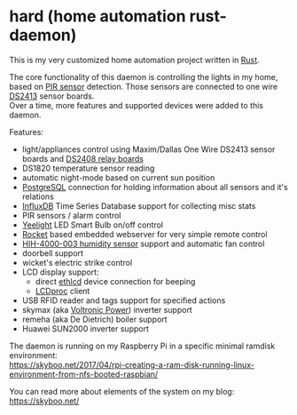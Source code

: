 # hard (home automation rust-daemon)
This is my very customized home automation project written in [Rust](https://www.rust-lang.org/).

The core functionality of this daemon is controlling the lights in my home, based on [PIR sensor](https://en.wikipedia.org/wiki/Passive_infrared_sensor) detection.
Those sensors are connected to one wire [DS2413](https://www.maximintegrated.com/en/products/interface/controllers-expanders/DS2413.html) sensor boards.<br>
Over a time, more features and supported devices were added to this daemon.

Features:
- light/appliances control using Maxim/Dallas One Wire DS2413 sensor boards and [DS2408 relay boards](https://skyboo.net/2017/03/controlling-relay-board-with-ds2408-over-1-wire/)
- DS1820 temperature sensor reading
- automatic night-mode based on current sun position
- [PostgreSQL](https://www.postgresql.org/) connection for holding information about all sensors and it's relations
- [InfluxDB](https://www.influxdata.com/products/influxdb/) Time Series Database support for collecting misc stats
- PIR sensors / alarm control
- [Yeelight](https://www.yeelight.com/) LED Smart Bulb on/off control
- [Rocket](https://rocket.rs/) based embedded webserver for very simple remote control
- [HIH-4000-003 humidity sensor](https://skyboo.net/2017/03/ds2438-based-1-wire-humidity-sensor/) support and automatic fan control
- doorbell support
- wicket's electric strike control
- LCD display support:
  - direct [ethlcd](http://manio.skyboo.net/ethlcd/) device connection for beeping
  - [LCDproc](http://lcdproc.omnipotent.net/) client
- USB RFID reader and tags support for specified actions
- skymax (aka [Voltronic Power](https://voltronicpower.com/)) inverter support
- remeha (aka De Dietrich) boiler support
- Huawei SUN2000 inverter support

The daemon is running on my Raspberry Pi in a specific minimal ramdisk environment:<br>
https://skyboo.net/2017/04/rpi-creating-a-ram-disk-running-linux-environment-from-nfs-booted-raspbian/

You can read more about elements of the system on my blog:<br>
https://skyboo.net/
